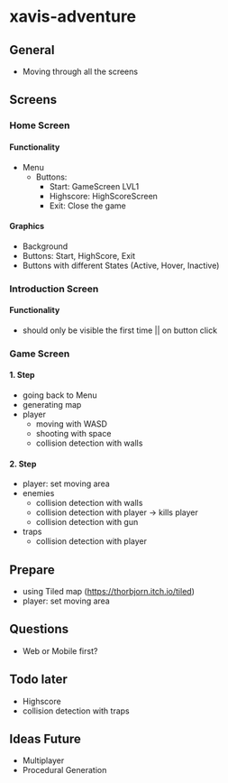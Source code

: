 # xavis-adventure
## General
- Moving through all the screens
## Screens
### Home Screen
#### Functionality
- Menu
    - Buttons: 
        - Start: GameScreen LVL1
        - Highscore: HighScoreScreen
        - Exit: Close the game

#### Graphics
- Background
- Buttons: Start, HighScore, Exit
- Buttons with different States (Active, Hover, Inactive)

### Introduction Screen
#### Functionality
- should only be visible the first time || on button click

### Game Screen
#### 1. Step
- going back to Menu
- generating map
- player 
    - moving with WASD
    - shooting with space
    - collision detection with walls
#### 2. Step
- player: set moving area
- enemies
    - collision detection with walls
    - collision detection with player
        -> kills player
    - collision detection with gun
- traps
    - collision detection with player

## Prepare
- using Tiled map (https://thorbjorn.itch.io/tiled)
- player: set moving area

## Questions
- Web or Mobile first?
## Todo later
- Highscore
- collision detection with traps
## Ideas Future
- Multiplayer
- Procedural Generation



